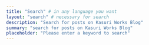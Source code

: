 ```yaml
---
title: "Search" # in any language you want
layout: "search" # necessary for search
description: "Search for posts on Kasuri Works Blog"
summary: "search for posts on Kasuri Works Blog"
placeholder: "Please enter a keyword to search"
---
```

